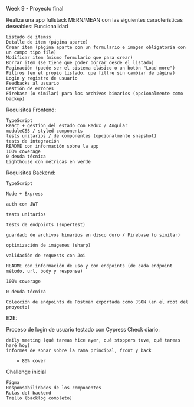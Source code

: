 Week 9 - Proyecto final

Realiza una app fullstack MERN/MEAN con las siguientes características deseables:
Funcionalidad

    Listado de itemss
    Detalle de item (página aparte)
    Crear item (página aparte con un formulario e imagen obligatoria con un campo tipo file)
    Modificar item (mismo formulario que para crear)
    Borrar item (se tiene que poder borrar desde el listado)
    Paginación (puede ser el sistema clásico o un botón "Load more")
    Filtros (en el propio listado, que filtre sin cambiar de página)
    Login y registro de usuario
    Feedbacks al usuario
    Gestión de errores
    Firebase (o similar) para los archivos binarios (opcionalmente como backup)

Requisitos Frontend:

    TypeScript
    React + gestión del estado con Redux / Angular
    moduleCSS / styled components
    tests unitarios / de componentes (opcionalmente snapshot)
    tests de integración
    README con información sobre la app
    100% coverage
    0 deuda técnica
    Lighthouse con métricas en verde

Requisitos Backend:

    TypeScript

    Node + Express

    auth con JWT

    tests unitarios

    tests de endpoints (supertest)

    guardado de archivos binarios en disco duro / Firebase (o similar)

    optimización de imágenes (sharp)

    validación de requests con Joi

    README con información de uso y con endpoints (de cada endpoint método, url, body y response)

    100% coverage

    0 deuda técnica

    Colección de endpoints de Postman exportada como JSON (en el root del proyecto)

E2E:

Proceso de login de usuario testado con Cypress
Check diario:

    daily meeting (qué tareas hice ayer, qué stoppers tuve, qué tareas haré hoy)
    informes de sonar sobre la rama principal, front y back

        = 80% cover

Challenge inicial

    Figma
    Responsabilidades de los componentes
    Rutas del backend
    Trello (backlog completo)
